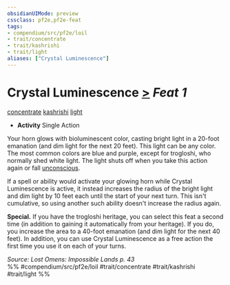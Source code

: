 ```yaml
---
obsidianUIMode: preview
cssclass: pf2e,pf2e-feat
tags:
- compendium/src/pf2e/loil
- trait/concentrate
- trait/kashrishi
- trait/light
aliases: ["Crystal Luminescence"]
---
```

# Crystal Luminescence  [>](chapter-9-playing-the-game.md#Actions "Single Action") *Feat 1*  
[concentrate](concentrate.md "Concentrate Action & Ability Trait")  [kashrishi](kashrishi-loil.md "Kashrishi Ancestry & Heritage Trait")  [light](Reference/Rules/Traits/light.md "Light Effect Trait")  

- **Activity** Single Action

Your horn glows with bioluminescent color, casting bright light in a 20-foot emanation (and dim light for the next 20 feet). This light can be any color. The most common colors are blue and purple, except for trogloshi, who normally shed white light. The light shuts off when you take this action again or fall [unconscious](conditions.md#Unconscious).

If a spell or ability would activate your glowing horn while Crystal Luminescence is active, it instead increases the radius of the bright light and dim light by 10 feet each until the start of your next turn. This isn't cumulative, so using another such ability doesn't increase the radius again.

**Special.** If you have the trogloshi heritage, you can select this feat a second time (in addition to gaining it automatically from your heritage). If you do, you increase the area to a 40-foot emanation (and dim light for the next 40 feet). In addition, you can use Crystal Luminescence as a free action the first time you use it on each of your turns.

*Source: Lost Omens: Impossible Lands p. 43*  
%% #compendium/src/pf2e/loil #trait/concentrate #trait/kashrishi #trait/light %%